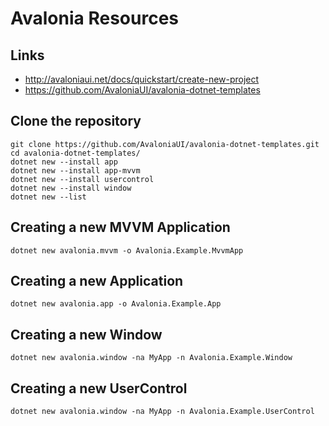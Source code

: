 # Avalonia Resources

## Links
- http://avaloniaui.net/docs/quickstart/create-new-project
- https://github.com/AvaloniaUI/avalonia-dotnet-templates

## Clone the repository
```
git clone https://github.com/AvaloniaUI/avalonia-dotnet-templates.git
cd avalonia-dotnet-templates/
dotnet new --install app
dotnet new --install app-mvvm
dotnet new --install usercontrol
dotnet new --install window
dotnet new --list
```
## Creating a new MVVM Application
`dotnet new avalonia.mvvm -o Avalonia.Example.MvvmApp`
## Creating a new Application
`dotnet new avalonia.app -o Avalonia.Example.App`
## Creating a new Window
`dotnet new avalonia.window -na MyApp -n Avalonia.Example.Window`
## Creating a new UserControl
`dotnet new avalonia.window -na MyApp -n Avalonia.Example.UserControl`
